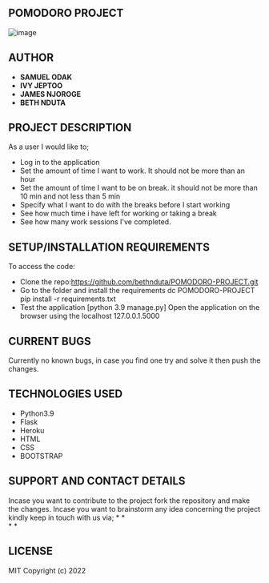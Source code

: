 ## POMODORO PROJECT
![image](https://user-images.githubusercontent.com/85553801/167769610-0a7e0bb1-b65d-478e-a83d-ff48160aca44.png)


## AUTHOR
- **SAMUEL ODAK**
- **IVY JEPTOO**
- **JAMES NJOROGE**
- **BETH NDUTA**

## PROJECT DESCRIPTION
As a user I would like to;
* Log in to the application
* Set the amount of time I want to work. It should not be more than an hour
* Set the amount of time I want to be on break. it should not be more than 10 min and not less than 5 min
* Specify what I want to do with the breaks before I start working
* See how much time i have left for working or taking a break
* See how many work sessions I've completed.

## SETUP/INSTALLATION REQUIREMENTS
To access the code:
* Clone the repo:https://github.com/bethnduta/POMODORO-PROJECT.git
* Go to the folder and install the requirements dc POMODORO-PROJECT pip install -r requirements.txt
* Test the application [python 3.9 manage.py] Open the application on the browser using the localhost 127.0.0.1.5000

## CURRENT BUGS
Currently no known bugs, in case you find one try and solve it then push the changes.

## TECHNOLOGIES USED
* Python3.9
* Flask
* Heroku
* HTML
* CSS
* BOOTSTRAP

## SUPPORT AND CONTACT DETAILS
Incase you want to contribute to the project fork the repository and make the changes. Incase you want to brainstorm any idea concerning the project kindly keep in touch with us via;
* 
*  
* 
* 
## LICENSE
MIT Copyright (c) 2022
